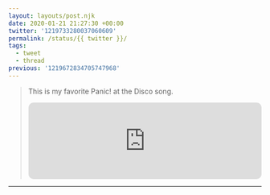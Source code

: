 ```yaml
---
layout: layouts/post.njk
date: 2020-01-21 21:27:30 +00:00
twitter: '1219733280037060609'
permalink: /status/{{ twitter }}/
tags: 
  - tweet
  - thread
previous: '1219672834705747968'
---
```


> This is my favorite Panic! at the Disco song.
> 
> <iframe style="border-radius:10px" src="https://open.spotify.com/embed/track/76voC75r72iKgNsmEMkDBX?utm_source=generator&theme=0" width="100%" height="152" frameBorder="0" allowfullscreen="" allow="autoplay; clipboard-write; encrypted-media; fullscreen; picture-in-picture" loading="lazy"></iframe>
> <!-- Just a simple sponge -->

---
